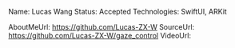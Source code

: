 Name: Lucas Wang
Status: Accepted
Technologies: SwiftUI, ARKit

AboutMeUrl: https://github.com/Lucas-ZX-W
SourceUrl: https://github.com/Lucas-ZX-W/gaze_control
VideoUrl:

<!---
EXAMPLE
Name: John Appleseed
Status: Submitted <or> Winner <or> Distinguished <or> Rejected
Technologies: SwiftUI, RealityKit, CoreGraphic

AboutMeUrl: https://linkedin.com/in/johnappleseed
SourceUrl: https://github.com/johnappleseed/wwdc2025
VideoUrl: https://youtu.be/ABCDE123456
-->
